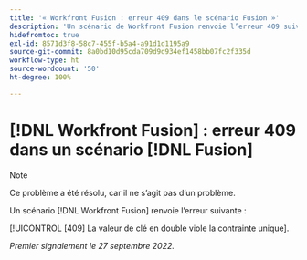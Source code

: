 ```yaml
---
title: '« Workfront Fusion : erreur 409 dans le scénario Fusion »'
description: 'Un scénario de Workfront Fusion renvoie l’erreur 409 suivante : la valeur de clé en double viole la contrainte unique.'
hidefromtoc: true
exl-id: 8571d3f8-58c7-455f-b5a4-a91d1d1195a9
source-git-commit: 8a0bd10d95cda709d9d934ef1458bb07fc2f335d
workflow-type: ht
source-wordcount: '50'
ht-degree: 100%

---
```


# [!DNL Workfront Fusion] : erreur 409 dans un scénario [!DNL Fusion]

>[!NOTE]
>
>Ce problème a été résolu, car il ne s’agit pas d’un problème.

Un scénario [!DNL Workfront Fusion] renvoie l’erreur suivante :

[!UICONTROL [409] La valeur de clé en double viole la contrainte unique].

_Premier signalement le 27 septembre 2022._
